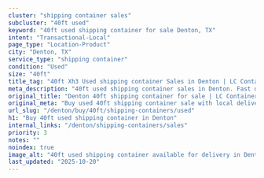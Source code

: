 ```yaml
---
cluster: "shipping container sales"
subcluster: "40ft used"
keyword: "40ft used shipping container for sale Denton, TX"
intent: "Transactional-Local"
page_type: "Location-Product"
city: "Denton, TX"
service_type: "shipping container"
condition: "Used"
size: "40ft"
title_tag: "40ft Xh3 Used shipping container Sales in Denton | LC Container"
meta_description: "40ft used shipping container sales in Denton. Fast delivery, competitive pricing. Serving shipping containers area. Quote ID: EGL. Call (214) 524-4168 for your free quote today."
original_title: "Denton 40ft shipping container for sale | LC Container"
original_meta: "Buy used 40ft shipping container sale with local delivery in Denton, TX. LC Container — local Since 2003. Request a fast quote today."
url_slug: "/denton/buy/40ft/shipping-containers/used"
h1: "Buy 40ft used shipping container in Denton"
internal_links: "/denton/shipping-containers/sales"
priority: 3
notes: ""
noindex: true
image_alt: "40ft used shipping container available for delivery in Denton"
last_updated: "2025-10-20"
---
```


<!-- TODO: Add unique city/inventory copy, images, and internal links here. -->

